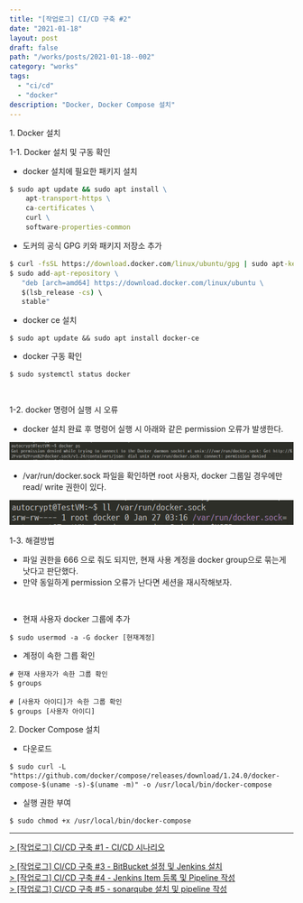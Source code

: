 ```yaml
---
title: "[작업로그] CI/CD 구축 #2"
date: "2021-01-18"
layout: post
draft: false
path: "/works/posts/2021-01-18--002"
category: "works"
tags:
  - "ci/cd"
  - "docker"
description: "Docker, Docker Compose 설치"
---
```


<span class="title__sub1"> 1. Docker 설치 </span>

<span class="title__sub2">1-1. Docker 설치 및 구동 확인</span>
- docker 설치에 필요한 패키지 설치

```cmd
$ sudo apt update && sudo apt install \
    apt-transport-https \
    ca-certificates \
    curl \
    software-properties-common
```

- 도커의 공식 GPG 키와 패키지 저장소 추가

```cmd
$ curl -fsSL https://download.docker.com/linux/ubuntu/gpg | sudo apt-key add -
$ sudo add-apt-repository \
   "deb [arch=amd64] https://download.docker.com/linux/ubuntu \
   $(lsb_release -cs) \
   stable"
```

- docker ce 설치

```
$ sudo apt update && sudo apt install docker-ce
```

- docker 구동 확인

```
$ sudo systemctl status docker
```

<br>

<span class="title__sub2">1-2. docker 명령어 실행 시 오류</span>

- docker 설치 완료 후 명령어 실행 시 아래와 같은 permission 오류가 발생한다.

![](./002-01.PNG)

- /var/run/docker.sock 파일을 확인하면 root 사용자, docker 그룹일 경우에만 read/ write 권한이 있다.

![](./002-02.PNG)

<span class="title__sub2">1-3. 해결방법</span>
- 파일 권한을 666 으로 줘도 되지만, 현재 사용 계정을 docker group으로 묶는게 낫다고 판단했다.
- 만약 동일하게 permission 오류가 난다면 세션을 재시작해보자.

<br>

- 현재 사용자 docker 그룹에 추가

```
$ sudo usermod -a -G docker [현재계정]
```

- 계정이 속한 그릅 확인

```
# 현재 사용자가 속한 그룹 확인
$ groups

# [사용자 아이디]가 속한 그룹 확인
$ groups [사용자 아이디]  
```


<span class="title__sub1"> 2. Docker Compose 설치 </span>
- 다운로드

```
$ sudo curl -L "https://github.com/docker/compose/releases/download/1.24.0/docker-compose-$(uname -s)-$(uname -m)" -o /usr/local/bin/docker-compose
```

- 실행 권한 부여

```
$ sudo chmod +x /usr/local/bin/docker-compose
```



---

[> [작업로그] CI/CD 구축 #1 - CI/CD 시나리오](https://eunyoung-autocrypt.github.io/devHistoryBlog/works/posts/2021-01-18--001)
  
[> [작업로그] CI/CD 구축 #3 - BitBucket 설정 및 Jenkins 설치](https://eunyoung-autocrypt.github.io/devHistoryBlog/works/posts/2021-01-18--003)  
[> [작업로그] CI/CD 구축 #4 - Jenkins Item 등록 및 Pipeline 작성](https://eunyoung-autocrypt.github.io/devHistoryBlog/works/posts/2021-01-21--001)  
[> [작업로그] CI/CD 구축 #5 - sonarqube 설치 및 pipeline 작성](https://eunyoung-autocrypt.github.io/devHistoryBlog/works/posts/2021-01-23--002)  
